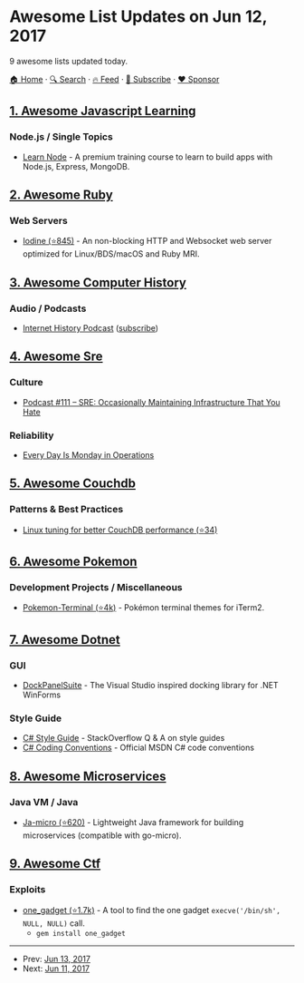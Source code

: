 # Awesome List Updates on Jun 12, 2017

9 awesome lists updated today.

[🏠 Home](/README.md) · [🔍 Search](https://www.trackawesomelist.com/search/) · [🔥 Feed](https://www.trackawesomelist.com/rss.xml) · [📮 Subscribe](https://trackawesomelist.us17.list-manage.com/subscribe?u=d2f0117aa829c83a63ec63c2f&id=36a103854c) · [❤️  Sponsor](https://github.com/sponsors/theowenyoung)



## [1. Awesome Javascript Learning](/content/micromata/awesome-javascript-learning/README.md)

### Node.js / Single Topics

*   [Learn Node](https://learnnode.com) - A premium training course to learn to build apps with Node.js, Express, MongoDB.

## [2. Awesome Ruby](/content/markets/awesome-ruby/README.md)

### Web Servers

*   [Iodine (⭐845)](https://github.com/boazsegev/iodine) - An non-blocking HTTP and Websocket web server optimized for Linux/BDS/macOS and Ruby MRI.

## [3. Awesome Computer History](/content/watson/awesome-computer-history/README.md)

### Audio / Podcasts

*   [Internet History Podcast](http://www.internethistorypodcast.com/) ([subscribe](https://itunes.apple.com/us/podcast/internet-history-podcast/id829119009))

## [4. Awesome Sre](/content/dastergon/awesome-sre/README.md)

### Culture

*   [Podcast #111 – SRE: Occasionally Maintaining Infrastructure That You Hate](https://stackoverflow.blog/2017/06/12/podcast-111-sre-occasionally-maintaining-infrastructure-hate/)

### Reliability

*   [Every Day Is Monday in Operations](https://www.linkedin.com/pulse/introduction-every-day-monday-operations-benjamin-purgason)

## [5. Awesome Couchdb](/content/quangv/awesome-couchdb/README.md)

### Patterns & Best Practices

*   [Linux tuning for better CouchDB performance (⭐34)](https://github.com/assafmo/couchdb-linux-performance)

## [6. Awesome Pokemon](/content/tobiasbueschel/awesome-pokemon/README.md)

### Development Projects / Miscellaneous

*   [Pokemon-Terminal (⭐4k)](https://github.com/LazoCoder/Pokemon-Terminal) - Pokémon terminal themes for iTerm2.

## [7. Awesome Dotnet](/content/quozd/awesome-dotnet/README.md)

### GUI

*   [DockPanelSuite](https://sourceforge.net/projects/dockpanelsuite/) - The Visual Studio inspired docking library for .NET WinForms

### Style Guide

*   [C# Style Guide](https://stackoverflow.com/questions/4678178/style-guide-for-c) - StackOverflow Q & A on style guides
*   [C# Coding Conventions](https://docs.microsoft.com/en-us/dotnet/csharp/programming-guide/inside-a-program/coding-conventions) - Official MSDN C# code conventions

## [8. Awesome Microservices](/content/mfornos/awesome-microservices/README.md)

### Java VM / Java

*   [Ja-micro (⭐620)](https://github.com/Sixt/ja-micro) - Lightweight Java framework for building microservices (compatible with go-micro).

## [9. Awesome Ctf](/content/apsdehal/awesome-ctf/README.md)

### Exploits

*   [one\_gadget (⭐1.7k)](https://github.com/david942j/one_gadget) -  A tool to find the one gadget `execve('/bin/sh', NULL, NULL)` call.
    *   `gem install one_gadget`

---

- Prev: [Jun 13, 2017](/content/2017/06/13/README.md)
- Next: [Jun 11, 2017](/content/2017/06/11/README.md)